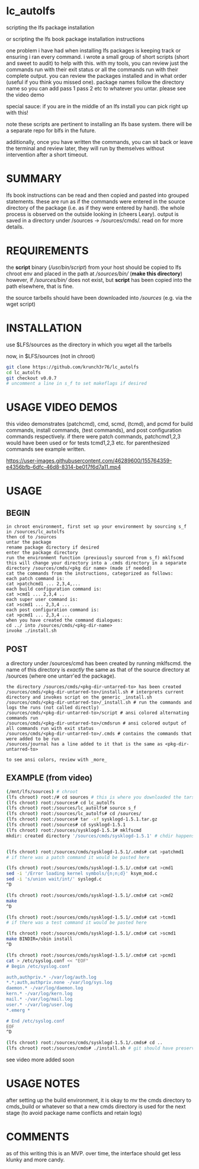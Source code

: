 # lc_autolfs
scripting the lfs package installation

or scripting the lfs book package installation instructions

one problem i have had when installing lfs packages is keeping track or ensuring i ran every command. i wrote a small group of short scripts (short and sweet to audit) to help with this. with my tools, you can review just the commands run with their exit status or all the commands run with their complete output. you can review the packages installed and in what order (useful if you think you missed one). package names follow the directory name so you can add pass 1 pass 2 etc to whatever you untar. please see the video demo

special sauce: if you are in the middle of an lfs install you can pick right up with this!

note these scripts are pertinent to installing an lfs base system. there will be a separate repo for blfs in the future.

additionally, once you have written the commands, you can sit back or leave the terminal and review later, they will run by themselves without intervention after a short timeout.

# SUMMARY
lfs book instructions can be read and then copied and pasted into grouped statements. these are run as if the commands were entered in the source directory of the package (i.e. as if they were entered by hand). the whole process is observed on the outside looking in (cheers Leary). output is saved in a directory under /sources -> /sources/cmds/<pkg-name>. read on for more details.

# REQUIREMENTS
the **script** binary (_/usr/bin/script_) from your host should be copied to lfs chroot env and placed in the path at _/sources/bin/_ (**make this directory**)
however, if _/sources/bin/_ does not exist, but **script** has been copied into the path elsewhere, that is fine.

the source tarbells should have been downloaded into _/sources_ (e.g. via the wget script)

# INSTALLATION
use $LFS/sources as the directory in which you wget all the tarbells

now, in $LFS/sources (not in chroot)
```bash
git clone https://github.com/krunch3r76/lc_autolfs
cd lc_autolfs
git checkout v0.0.7
# uncomment a line in s_f to set makeflags if desired
```

# USAGE VIDEO DEMOS

this video demonstrates (patchcmd), cmd, scmd, (tcmd), and pcmd for build commands, install commands, (test commands), and post configuration commands respectively. if there were patch commands, patchcmd1,2,3 would have been used or for tests tcmd1,2,3 etc. for parenthesized commands see example written.

https://user-images.githubusercontent.com/46289600/155764359-e4356bfb-6dfc-46d8-8314-be017f6d7a11.mp4


# USAGE

## BEGIN
```
in chroot environment, first set up your environment by sourcing s_f in /sources/lc_autolfs
then cd to /sources
untar the package
rename package directory if desired
enter the package directory
run the environment function (previously sourced from s_f) mklfscmd
this will change your directory into a .cmds directory in a separate directory /sources/cmds/<pkg dir name> (made if needed)
cat the commands from the instructions, categorized as follows:
each patch command is:
cat >patchcmd1 ... 2,3,4,...
each build configuration command is:
cat >cmd1 ... 2,3,4 ..
each super user command is:
cat >scmd1 ... 2,3,4 ...
each post configuration command is:
cat >pcmd1 ... 2,3,4 ...
when you have created the command dialogues:
cd ../ into /sources/cmds/<pkg-dir-name>
invoke ./install.sh
```

## POST
a directory under /sources/cmd has been created by running mklfscmd. the name of this directory is _exactly_ the same as that of the source directory at /sources (where one untarr'ed the package).
```
the directory /sources/cmds/<pkg-dir-untarred-to> has been created
/sources/cmds/<pkg-dir-untarred-to>/install.sh # interprets current directory and invokes script on the generic _install.sh
/sources/cmds/<pkg-dir-untarred-to>/_install.sh # run the commands and logs the runs (not called directly)
/sources/cmds/<pkg-dir-untarred-to>/script # ansi colored alternating commands run
/sources/cmds/<pkg-dir-untarred-to>/cmdsrun # ansi colored output of all commands run with exit status
/sources/cmds/<pkg-dir-untarred-to>/.cmds # contains the commands that were added to be run
/sources/journal has a line added to it that is the same as <pkg-dir-untarred-to>

to see ansi colors, review with _more_
```

## EXAMPLE (from video)
```bash
(/mnt/lfs/sources) # chroot
(lfs chroot) root:/# cd sources # this is where you downloaded the tars
(lfs chroot) root:/sources# cd lc_autolfs
(lfs chroot) root:/sources/lc_autolfs# source s_f
(lfs chroot) root:/sources/lc_autolfs# cd /sources/
(lfs chroot) root:/sources# tar -xf sysklogd-1.5.1.tar.gz
(lfs chroot) root:/sources# cd sysklogd-1.5.1
(lfs chroot) root:/sources/sysklogd-1.5.1# mklfscmd
mkdir: created directory '/sources/cmds/sysklogd-1.5.1' # chdir happens in the background


(lfs chroot) root:/sources/cmds/sysklogd-1.5.1/.cmds# cat >patchmd1
# if there was a patch command it would be pasted here

(lfs chroot) root:/sources/cmds/sysklogd-1.5.1/.cmds# cat >cmd1
sed -i '/Error loading kernel symbols/{n;n;d}' ksym_mod.c
sed -i 's/union wait/int/' syslogd.c
^D

(lfs chroot) root:/sources/cmds/sysklogd-1.5.1/.cmds# cat >cmd2
make
^D

(lfs chroot) root:/sources/cmds/sysklogd-1.5.1/.cmds# cat >tcmd1
# if there was a test command it would be pasted here

(lfs chroot) root:/sources/cmds/sysklogd-1.5.1/.cmds# cat >scmd1
make BINDIR=/sbin install
^D

(lfs chroot) root:/sources/cmds/sysklogd-1.5.1/.cmds# cat >pcmd1
cat > /etc/syslog.conf << "EOF"
# Begin /etc/syslog.conf

auth,authpriv.* -/var/log/auth.log
*.*;auth,authpriv.none -/var/log/sys.log
daemon.* -/var/log/daemon.log
kern.* -/var/log/kern.log
mail.* -/var/log/mail.log
user.* -/var/log/user.log
*.emerg *

# End /etc/syslog.conf
EOF
^D

(lfs chroot) root:/sources/cmds/sysklogd-1.5.1/.cmds# cd ..
(lfs chroot) root:/sources/cmds# ./install.sh # git should have preserved executable permissions if not chmod +x
```
see video more added soon


# USAGE NOTES
after setting up the build environment, it is okay to mv the cmds directory to cmds_build or whatever so that a new cmds directory is used for the next stage (to avoid package name conflicts and retain logs)

# COMMENTS
as of this writing this is an MVP. over time, the interface should get less klunky and more candy.

